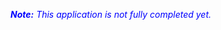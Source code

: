 <p style="color: blue; font-style: italic;"><i><strong>Note:</strong> This application is not fully completed yet.</i></p>
